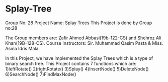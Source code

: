 # Splay-Tree
Group No: 28
Project Name: Splay Trees
This Project is done by Group no:28

The Group members are: Zafir Ahmed Abbasi(19b-122-CS) and Shehroz Ali Khan(19B-128-CS).
Course Instructors: Sir. Muhammad Qasim Pasta & Miss. Asma Idris Mala.

In this Project, we have implemented the Splay Trees which is a type of binary search tree.
This Project contains 7 functions which are:
1)leftRotate() 
2)rightRotate()
3)Splay()
4)InsertNode()
5)DeleteNode()
6)SearchNode()
7)FindMaxNode()

